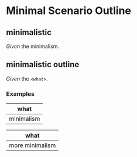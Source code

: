 # Minimal Scenario Outline

## minimalistic

_Given_ the minimalism.

## minimalistic outline

_Given_ the `<what>`.

### Examples

| what       |
|------------|
| minimalism |

| what            |
|-----------------|
| more minimalism |
